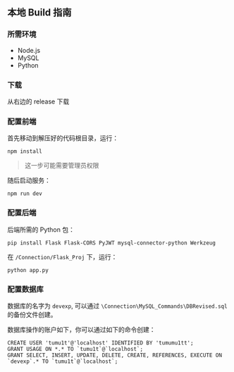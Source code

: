 ## 本地 Build 指南

### 所需环境

- Node.js
- MySQL
- Python

### 下载

从右边的 release 下载

### 配置前端

首先移动到解压好的代码根目录，运行：

```
npm install
```

> 这一步可能需要管理员权限

随后启动服务：
```
npm run dev
```

### 配置后端

后端所需的 Python 包：

```
pip install Flask Flask-CORS PyJWT mysql-connector-python Werkzeug
```

在 `/Connection/Flask_Proj` 下，运行：
```
python app.py
```

### 配置数据库

数据库的名字为 `devexp`, 可以通过 `\Connection\MySQL_Commands\DBRevised.sql` 的备份文件创建。

数据库操作的账户如下，你可以通过如下的命令创建：

```
CREATE USER 'tumu1t'@'localhost' IDENTIFIED BY 'tumumu1tt';
GRANT USAGE ON *.* TO `tumu1t`@`localhost`;
GRANT SELECT, INSERT, UPDATE, DELETE, CREATE, REFERENCES, EXECUTE ON `devexp`.* TO `tumu1t`@`localhost`;
```


